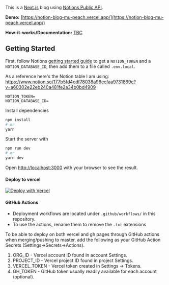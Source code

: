 This is a [Next.js](https://nextjs.org/) blog using [Notions Public API](https://developers.notion.com).

__Demo:__ [https://notion-blog-mu-peach.vercel.app/](https://notion-blog-mu-peach.vercel.app/)

__How-it-works/Documentation:__ [TBC](#)

## Getting Started

First, follow Notions [getting started guide](https://developers.notion.com/docs/getting-started) to get a `NOTION_TOKEN` and a `NOTION_DATABASE_ID`, then add them to a file called `.env.local`.

As a reference here's the Notion table I am using: https://www.notion.so/177b5fd4cdf78038a96ecfaa9731869e?v=a60302e22eb240a481fe2a34b0bd4909

```
NOTION_TOKEN=
NOTION_DATABASE_ID=
```

Install dependencies

```bash
npm install
# or
yarn
```

Start the server with

```bash
npm run dev
# or
yarn dev
```

Open [http://localhost:3000](http://localhost:3000) with your browser to see the result.

#### Deploy to vercel

[![Deploy with Vercel](https://vercel.com/button)](https://vercel.com/new/git/external?repository-url=https%3A%2F%2Fgithub.com%2Fsamuelkraft%2Fnotion-blog-nextjs&env=NOTION_TOKEN,NOTION_DATABASE_ID&envDescription=Please%20add%20NOTION_TOKEN%20and%20NOTION_DATABASE_ID%20that%20is%20required%20to%20connect%20the%20blog%20to%20your%20notion%20account.&envLink=https%3A%2F%2Fdevelopers.notion.com%2Fdocs%2Fgetting-started&project-name=notion-blog-nextjs&repo-name=notion-blog-nextjs&demo-title=Notion%20Blog%20Next%20JS&demo-description=%20This%20is%20a%20Next.js%20blog%20using%20Notions%20Public%20API.&demo-url=notion-blog-nextjs-coral.vercel.app)

#### GitHub Actions
- Deployment workflows are located under `.github/workflows/` in this repository.
- To use the actions, rename them to remove the `.txt` extensions


To be able to deploy on both vercel and gh pages through GitHub actions when merging/pushing to master, add the following as your GitHub Action Secrets (Settings->Secrets->Actions).
1. ORG_ID - Vercel account ID found in account Settings.
1. PROJECT_ID - Vercel project ID found in project Settings.
1. VERCEL_TOKEN - Vercel token created in Settings -> Tokens.
1. GH_TOKEN - GitHub token usually readily available for each account (optional).